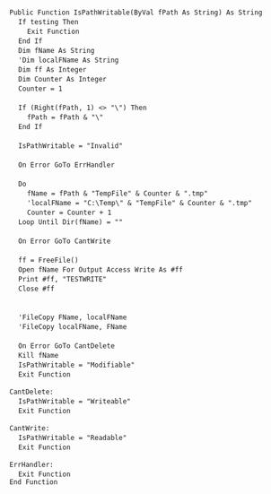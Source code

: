 &nbsp;  &nbsp;  &nbsp;  &nbsp;  
`Public Function IsPathWritable(ByVal fPath As String) As String`  
&nbsp;&nbsp;&nbsp;&nbsp;`If testing Then`  
&nbsp;&nbsp;&nbsp;&nbsp;&nbsp;&nbsp;&nbsp;&nbsp;`Exit Function`  
&nbsp;&nbsp;&nbsp;&nbsp;`End If`  
&nbsp;&nbsp;&nbsp;&nbsp;`Dim fName As String`  
&nbsp;&nbsp;&nbsp;&nbsp;`'Dim localFName As String`  
&nbsp;&nbsp;&nbsp;&nbsp;`Dim ff As Integer`  
&nbsp;&nbsp;&nbsp;&nbsp;`Dim Counter As Integer`  
&nbsp;&nbsp;&nbsp;&nbsp;`Counter = 1`  
&nbsp;  &nbsp;  &nbsp;  &nbsp;  
&nbsp;&nbsp;&nbsp;&nbsp;`If (Right(fPath, 1) <> "\") Then`  
&nbsp;&nbsp;&nbsp;&nbsp;&nbsp;&nbsp;&nbsp;&nbsp;`fPath = fPath & "\"`  
&nbsp;&nbsp;&nbsp;&nbsp;`End If`  
&nbsp;  &nbsp;  &nbsp;  &nbsp;  
&nbsp;&nbsp;&nbsp;&nbsp;`IsPathWritable = "Invalid"`  
&nbsp;  &nbsp;  &nbsp;  &nbsp;  
&nbsp;&nbsp;&nbsp;&nbsp;`On Error GoTo ErrHandler`  
&nbsp;  &nbsp;  &nbsp;  &nbsp;  
&nbsp;&nbsp;&nbsp;&nbsp;`Do`  
&nbsp;&nbsp;&nbsp;&nbsp;&nbsp;&nbsp;&nbsp;&nbsp;`fName = fPath & "TempFile" & Counter & ".tmp"`  
&nbsp;&nbsp;&nbsp;&nbsp;&nbsp;&nbsp;&nbsp;&nbsp;`'localFName = "C:\Temp\" & "TempFile" & Counter & ".tmp"`  
&nbsp;&nbsp;&nbsp;&nbsp;&nbsp;&nbsp;&nbsp;&nbsp;`Counter = Counter + 1`  
&nbsp;&nbsp;&nbsp;&nbsp;`Loop Until Dir(fName) = ""`  
&nbsp;  &nbsp;  &nbsp;  &nbsp;  
&nbsp;&nbsp;&nbsp;&nbsp;`On Error GoTo CantWrite`  
&nbsp;  &nbsp;  &nbsp;  &nbsp;  
&nbsp;&nbsp;&nbsp;&nbsp;`ff = FreeFile()`  
&nbsp;&nbsp;&nbsp;&nbsp;`Open fName For Output Access Write As #ff`  
&nbsp;&nbsp;&nbsp;&nbsp;`Print #ff, "TESTWRITE"`  
&nbsp;&nbsp;&nbsp;&nbsp;`Close #ff`  
&nbsp;  &nbsp;  &nbsp;  &nbsp;  
&nbsp;  &nbsp;  &nbsp;  &nbsp;  
&nbsp;&nbsp;&nbsp;&nbsp;`'FileCopy FName, localFName`  
&nbsp;&nbsp;&nbsp;&nbsp;`'FileCopy localFName, FName`  
&nbsp;  &nbsp;  &nbsp;  &nbsp;  
&nbsp;&nbsp;&nbsp;&nbsp;`On Error GoTo CantDelete`  
&nbsp;&nbsp;&nbsp;&nbsp;`Kill fName`  
&nbsp;&nbsp;&nbsp;&nbsp;`IsPathWritable = "Modifiable"`  
&nbsp;&nbsp;&nbsp;&nbsp;`Exit Function`  
&nbsp;  &nbsp;  &nbsp;  &nbsp;  
`CantDelete:`  
&nbsp;&nbsp;&nbsp;&nbsp;`IsPathWritable = "Writeable"`  
&nbsp;&nbsp;&nbsp;&nbsp;`Exit Function`  
&nbsp;  &nbsp;  &nbsp;  &nbsp;  
`CantWrite:`  
&nbsp;&nbsp;&nbsp;&nbsp;`IsPathWritable = "Readable"`  
&nbsp;&nbsp;&nbsp;&nbsp;`Exit Function`  
&nbsp;  &nbsp;  &nbsp;  &nbsp;  
`ErrHandler:`  
&nbsp;&nbsp;&nbsp;&nbsp;`Exit Function`  
`End Function`  

